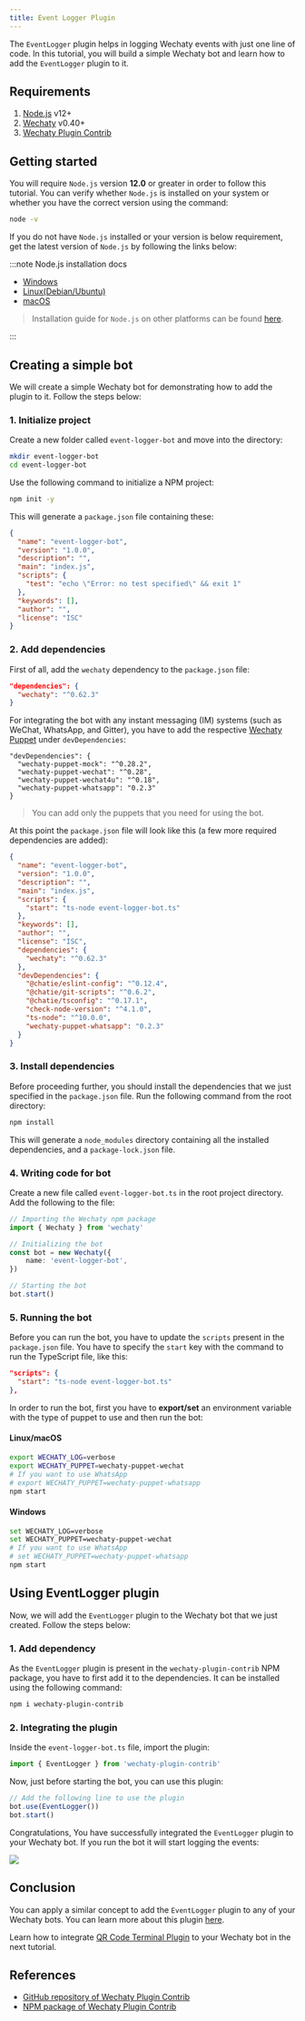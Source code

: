 ```yaml
---
title: Event Logger Plugin
---
```


The `EventLogger` plugin helps in logging Wechaty events with just one line of code. In this tutorial, you will build a simple Wechaty bot and learn how to add the `EventLogger` plugin to it.

## Requirements

1. [Node.js](https://nodejs.org/en/download) v12+
2. [Wechaty](https://www.npmjs.com/package/wechaty) v0.40+
3. [Wechaty Plugin Contrib](https://www.npmjs.com/package/wechaty-plugin-contrib)

## Getting started

You will require `Node.js` version **12.0** or greater in order to follow this tutorial. You can verify whether `Node.js` is installed on your system or whether you have the correct version using the command:

```sh
node -v
```

If you do not have `Node.js` installed or your version is below requirement, get the latest version of `Node.js` by following the links below:

:::note Node.js installation docs

* [Windows](https://nodejs.org/en/download/package-manager/#windows)
* [Linux\(Debian/Ubuntu\)](https://nodejs.org/en/download/package-manager/#debian-and-ubuntu-based-linux-distributions)
* [macOS](https://nodejs.org/en/download/package-manager/#macos)

> Installation guide for `Node.js` on other platforms can be found [here](https://nodejs.org/en/download/package-manager/).

:::

## Creating a simple bot

We will create a simple Wechaty bot for demonstrating how to add the plugin to it. Follow the steps below:

### 1. Initialize project

Create a new folder called `event-logger-bot` and move into the directory:

```sh
mkdir event-logger-bot
cd event-logger-bot
```

Use the following command to initialize a NPM project:

```sh
npm init -y
```

This will generate a `package.json` file containing these:

```json
{
  "name": "event-logger-bot",
  "version": "1.0.0",
  "description": "",
  "main": "index.js",
  "scripts": {
    "test": "echo \"Error: no test specified\" && exit 1"
  },
  "keywords": [],
  "author": "",
  "license": "ISC"
}
```

### 2. Add dependencies

First of all, add the `wechaty` dependency to the `package.json` file:

```json
"dependencies": {
  "wechaty": "^0.62.3"
}
```

For integrating the bot with any instant messaging (IM) systems (such as WeChat, WhatsApp, and Gitter), you have to add the respective [Wechaty Puppet](https://wechaty.js.org/docs/puppet-providers/) under `devDependencies`:

```
"devDependencies": {
  "wechaty-puppet-mock": "^0.28.2",
  "wechaty-puppet-wechat": "^0.28",
  "wechaty-puppet-wechat4u": "^0.18",
  "wechaty-puppet-whatsapp": "0.2.3"
}
```

> You can add only the puppets that you need for using the bot.

At this point the `package.json` file will look like this (a few more required dependencies are added):

```json
{
  "name": "event-logger-bot",
  "version": "1.0.0",
  "description": "",
  "main": "index.js",
  "scripts": {
    "start": "ts-node event-logger-bot.ts"
  },
  "keywords": [],
  "author": "",
  "license": "ISC",
  "dependencies": {
    "wechaty": "^0.62.3"
  },
  "devDependencies": {
    "@chatie/eslint-config": "^0.12.4",
    "@chatie/git-scripts": "^0.6.2",
    "@chatie/tsconfig": "^0.17.1",
    "check-node-version": "^4.1.0",
    "ts-node": "^10.0.0",
    "wechaty-puppet-whatsapp": "0.2.3"
  }
}
```

### 3. Install dependencies

Before proceeding further, you should install the dependencies that we just specified in the `package.json` file. Run the following command from the root directory:

```sh
npm install
```

This will generate a `node_modules` directory containing all the installed dependencies, and a `package-lock.json` file.

### 4. Writing code for bot

Create a new file called `event-logger-bot.ts` in the root project directory. Add the following to the file:

```ts
// Importing the Wechaty npm package
import { Wechaty } from 'wechaty'

// Initializing the bot
const bot = new Wechaty({
    name: 'event-logger-bot',
})

// Starting the bot
bot.start()
```

### 5. Running the bot

Before you can run the bot, you have to update the `scripts` present in the `package.json` file. You have to specify the `start` key with the command to run the TypeScript file, like this:

```json
"scripts": {
  "start": "ts-node event-logger-bot.ts"
},
```

In order to run the bot, first you have to **export/set** an environment variable with the type of puppet to use and then run the bot:

#### Linux/macOS

```bash
export WECHATY_LOG=verbose
export WECHATY_PUPPET=wechaty-puppet-wechat
# If you want to use WhatsApp
# export WECHATY_PUPPET=wechaty-puppet-whatsapp
npm start
```

#### Windows

```bash
set WECHATY_LOG=verbose
set WECHATY_PUPPET=wechaty-puppet-wechat
# If you want to use WhatsApp
# set WECHATY_PUPPET=wechaty-puppet-whatsapp
npm start
```

## Using EventLogger plugin

Now, we will add the `EventLogger` plugin to the Wechaty bot that we just created. Follow the steps below:

### 1. Add dependency

As the `EventLogger` plugin is present in the `wechaty-plugin-contrib` NPM package, you have to first add it to the dependencies. It can be installed using the following command:

```sh
npm i wechaty-plugin-contrib
```

### 2. Integrating the plugin

Inside the `event-logger-bot.ts` file, import the plugin:

```ts
import { EventLogger } from 'wechaty-plugin-contrib'
```

Now, just before starting the bot, you can use this plugin:

```ts
// Add the following line to use the plugin
bot.use(EventLogger())
bot.start()
```

Congratulations, You have successfully integrated the `EventLogger` plugin to your Wechaty bot. If you run the bot it will start logging the events:

![](../../static/img/docs/using-plugin-with-wechaty/event-logger/event-logger-output.png)

## Conclusion

You can apply a similar concept to add the `EventLogger` plugin to any of your Wechaty bots. You can learn more about this plugin [here](https://github.com/wechaty/wechaty-plugin-contrib#2-eventlogger).

Learn how to integrate [QR Code Terminal Plugin](./qr-code-terminal) to your Wechaty bot in the next tutorial.

## References

* [GitHub repository of Wechaty Plugin Contrib](https://github.com/wechaty/wechaty-plugin-contrib)
* [NPM package of Wechaty Plugin Contrib](https://www.npmjs.com/package/wechaty-plugin-contrib)
